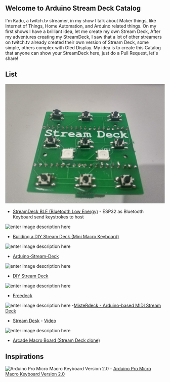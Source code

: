 ﻿
## Welcome to Arduino Stream Deck Catalog

  

I'm Kadu, a twitch.tv streamer, in my show I talk about Maker things, like Internet of Things, Home Automation, and Arduino related things. On my first shows I have a brilliant idea, let me create my own Stream Deck, After my adventures creating my StreamDeck, I saw that a lot of other streamers on twitch.tv already created their own version of Stream Deck, some simple, others complex with Oled Display. My idea is to create this Catalog that anyone can show your StreamDeck here, just do a Pull Request, let's share!

  

## List

  
![enter image description here](https://github.com/kadu/arduino_stream_deck/raw/master/assets/live01.jpg)
-  [StreamDeck BLE (Bluetooth Low Energy)](https://github.com/kadu/arduino_stream_deck) - ESP32 as Bluetooth Keyboard send keystrokes to host


![enter image description here](https://github.com/kadu/streamdeck-catalog/blob/main/images/st01.jpg?raw=true)
-  [Building a DIY Stream Deck (Mini Macro Keyboard)](https://www.partsnotincluded.com/diy-stream-deck-mini-macro-keyboard/)

![enter image description here](https://github.com/kadu/streamdeck-catalog/blob/main/images/st02.png?raw=true)
- [Arduino-Stream-Deck](https://www.instructables.com/Arduino-Stream-Deck/)

![enter image description here](https://github.com/SuperMakeSomething/diy-stream-deck/raw/main/img/thumbnail_small.jpg)
- [DIY Stream Deck](https://github.com/SuperMakeSomething/diy-stream-deck)

![enter image description here](https://camo.githubusercontent.com/e1d0940e1aaca74ae34875678cc74f5d72e546328c1ab8759e0d814924e4b765/687474703a2f2f69332e7974696d672e636f6d2f76692f5f54636c696955324b34382f6d617872657364656661756c742e6a7067)
- [Freedeck](https://camo.githubusercontent.com/e1d0940e1aaca74ae34875678cc74f5d72e546328c1ab8759e0d814924e4b765/687474703a2f2f69332e7974696d672e636f6d2f76692f5f54636c696955324b34382f6d617872657364656661756c742e6a7067)

![enter image description here](https://github.com/kadu/streamdeck-catalog/blob/main/images/st04.jpg?raw=true)
-[MisteRdeck - Arduino-based MIDI Stream Deck](https://github.com/renatoaugustii/StreamDeck)


- [Stream Desk](https://meusetup.com/stream-deck-barato) - [Video](https://www.youtube.com/watch?time_continue=1078&v=74-SsNCA_5E&feature=emb_title)

![enter image description here](https://github.com/kadu/streamdeck-catalog/blob/main/images/st05.jpg?raw=true)
- [Arcade Macro Board (Stream Deck clone)](https://ballarathackerspace.org.au/meta/projects/arcade-macro-board-stream-deck-clone)

## Inspirations

![Arduino Pro Micro Macro Keyboard Version 2.0](https://github.com/kadu/streamdeck-catalog/blob/main/images/inspira_keyboard.png?raw=true) - [Arduino Pro Micro Macro Keyboard Version 2.0](https://www.youtube.com/watch?v=IDlcxLQ1SbY)
